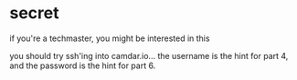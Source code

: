 # secret
if you're a techmaster, you might be interested in this

you should try ssh'ing into camdar.io... the username is the hint for part 4, and the password is the hint for part 6.
